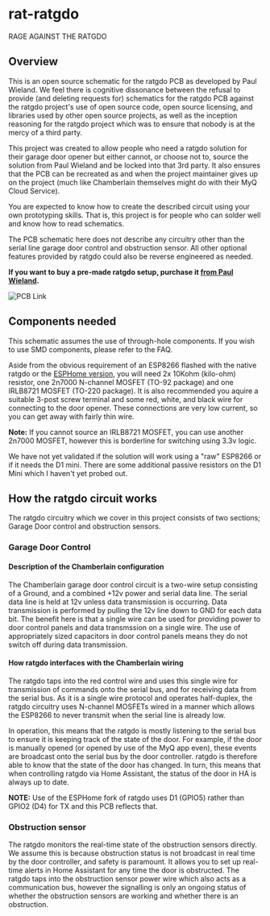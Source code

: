 # rat-ratgdo
RAGE
AGAINST
THE
RATGDO

## Overview
This is an open source schematic for the ratgdo PCB as developed by Paul Wieland.  We feel there is cognitive dissonance between the refusal to provide (and deleting requests for) schematics for the ratgdo PCB against the ratgdo project's use of open source code, open source licensing, and libraries used by other open source projects, as well as the inception reasoning for the ratgdo project which was to ensure that nobody is at the mercy of a third party.

This project was created to allow people who need a ratgdo solution for their garage door opener but either cannot, or choose not to, source the solution from Paul Wieland and be locked into that 3rd party. It also ensures that the PCB can be recreated as and when the project maintainer gives up on the project (much like Chamberlain themselves might do with their MyQ Cloud Service).

You are expected to know how to create the described circuit using your own prototyping skills.  That is, this project is for people who can solder well and know how to read schematics.

The PCB schematic here does not describe any circuitry other than the serial line garage door control and obstruction sensor.  All other optional features provided by ratgdo could also be reverse engineered as needed.

**If you want to buy a pre-made ratgdo setup, purchase it [from Paul Wieland](https://github.com/PaulWieland/ratgdo).**

![PCB Link](https://github.com/Kaldek/rat-ratgdo/blob/main/ratgdo%20open%20source_schem_v3.png)

## Components needed
This schematic assumes the use of through-hole components.  If you wish to use SMD components, please refer to the FAQ.

Aside from the obvious requirement of an ESP8266 flashed with the native ratgdo or the [ESPHome version](https://github.com/ratgdo/esphome-ratgdo), you will need 2x 10Kohm (kilo-ohm) resistor, one 2n7000 N-channel MOSFET (TO-92 package) and one IRLB8721 MOSFET (TO-220 package).  It is also recommended you aquire a suitable 3-post screw terminal and some red, white, and black wire for connecting to the door opener.  These connections are very low current, so you can get away with fairly thin wire.

**Note:** If you cannot source an IRLB8721 MOSFET, you can use another 2n7000 MOSFET, however this is borderline for switching using 3.3v logic.

We have not yet validated if the solution will work using a "raw" ESP8266 or if it needs the D1 mini.  There are some additional passive resistors on the D1 Mini which I haven't yet probed out.


## How the ratgdo circuit works
The ratgdo circuitry which we cover in this project consists of two sections; Garage Door control and obstruction sensors.

### Garage Door Control
#### Description of the Chamberlain configuration
The Chamberlain garage door control circuit is a two-wire setup consisting of a Ground, and a combined +12v power and serial data line.  The serial data line is held at 12v unless data transmission is occurring.  Data transmission is performed by pulling the 12v line down to GND for each data bit.  The benefit here is that a single wire can be used for providing power to door control panels and data transmssion on a single wire.  The use of appropriately sized capacitors in door control panels means they do not switch off during data transmission.  

#### How ratgdo interfaces with the Chamberlain wiring
The ratgdo taps into the red control wire and uses this single wire for transmission of commands onto the serial bus, and for receiving data from the serial bus.  As it is a single wire protocol and operates half-duplex, the ratgdo circuitry uses N-channel MOSFETs wired in a manner which allows the ESP8266 to never transmit when the serial line is already low.  

In operation, this means that the ratgdo is mostly listening to the serial bus to ensure it is keeping track of the state of the door.  For example, if the door is manually opened (or opened by use of the MyQ app even), these events are broadcast onto the serial bus by the door controller.  ratgdo is therefore able to know that the state of the door has changed.  In turn, this means that when controlling ratgdo via Home Assistant, the status of the door in HA is always up to date.

**NOTE:** Use of the ESPHome fork of ratgdo uses D1 (GPIO5) rather than GPIO2 (D4) for TX and this PCB reflects that.


### Obstruction sensor
The ratgdo monitors the real-time state of the obstruction sensors directly.  We assume this is because obstruction status is not broadcast in real time by the door controller, and safety is paramount.  It allows you to set up real-time alerts in Home Assistant for any time the door is obstructed.  The ratgdo taps into the obstruction sensor power wire which also acts as a communication bus, however the signalling is only an ongoing status of whether the obstruction sensors are working and whether there is an obstruction. 


